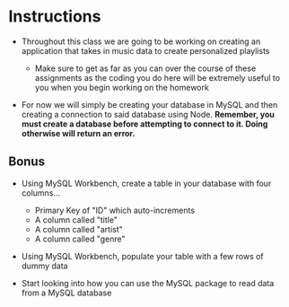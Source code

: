 # Instructions

- Throughout this class we are going to be working on creating an application that takes in music data to create personalized playlists

  - Make sure to get as far as you can over the course of these assignments as the coding you do here will be extremely useful to you when you begin working on the homework

- For now we will simply be creating your database in MySQL and then creating a connection to said database using Node. **Remember, you must create a database before attempting to connect to it. Doing otherwise will return an error.**

## Bonus

- Using MySQL Workbench, create a table in your database with four columns...

  - Primary Key of "ID" which auto-increments
  - A column called "title"
  - A column called "artist"
  - A column called "genre"

- Using MySQL Workbench, populate your table with a few rows of dummy data

- Start looking into how you can use the MySQL package to read data from a MySQL database
